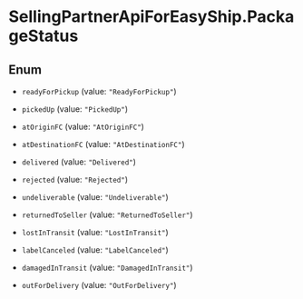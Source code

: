 # SellingPartnerApiForEasyShip.PackageStatus

## Enum


* `readyForPickup` (value: `"ReadyForPickup"`)

* `pickedUp` (value: `"PickedUp"`)

* `atOriginFC` (value: `"AtOriginFC"`)

* `atDestinationFC` (value: `"AtDestinationFC"`)

* `delivered` (value: `"Delivered"`)

* `rejected` (value: `"Rejected"`)

* `undeliverable` (value: `"Undeliverable"`)

* `returnedToSeller` (value: `"ReturnedToSeller"`)

* `lostInTransit` (value: `"LostInTransit"`)

* `labelCanceled` (value: `"LabelCanceled"`)

* `damagedInTransit` (value: `"DamagedInTransit"`)

* `outForDelivery` (value: `"OutForDelivery"`)


